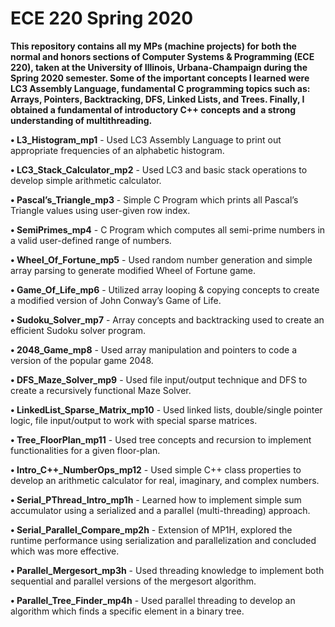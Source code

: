 # ECE 220 Spring 2020

**This repository contains all my MPs (machine projects) for both the normal and honors sections of Computer Systems & Programming (ECE 220), taken at the University of Illinois, Urbana-Champaign during the Spring 2020 semester. Some of the important concepts I learned were LC3 Assembly Language, fundamental C programming topics such as: Arrays, Pointers, Backtracking, DFS, Linked Lists, and Trees. Finally, I obtained a fundamental of introductory C++ concepts and a strong understanding of multithreading.**

**• L3_Histogram_mp1** - Used LC3 Assembly Language to print out appropriate frequencies of an alphabetic histogram.

**• LC3_Stack_Calculator_mp2** - Used LC3 and basic stack operations to develop simple arithmetic calculator.

**• Pascal’s_Triangle_mp3** - Simple C Program which prints all Pascal’s Triangle values using user-given row index.

**• SemiPrimes_mp4** - C Program which computes all semi-prime numbers in a valid user-defined range of numbers.

**• Wheel_Of_Fortune_mp5** - Used random number generation and simple array parsing to generate modified Wheel of Fortune game.

**• Game_Of_Life_mp6** - Utilized array looping & copying concepts to create a modified version of John Conway’s Game of Life.

**• Sudoku_Solver_mp7** - Array concepts and backtracking used to create an efficient Sudoku solver program.

**• 2048_Game_mp8** - Used array manipulation and pointers to code a version of the popular game 2048.

**• DFS_Maze_Solver_mp9** - Used file input/output technique and DFS to create a recursively functional Maze Solver.

**• LinkedList_Sparse_Matrix_mp10** - Used linked lists, double/single pointer logic, file input/output to work with special sparse matrices.

**• Tree_FloorPlan_mp11** - Used tree concepts and recursion to implement functionalities for a given floor-plan. 

**• Intro_C++_NumberOps_mp12** - Used simple C++ class properties to develop an arithmetic calculator for real, imaginary, and complex numbers.

**• Serial_PThread_Intro_mp1h** - Learned how to implement simple sum accumulator using a serialized and a parallel (multi-threading) approach.

**• Serial_Parallel_Compare_mp2h** - Extension of MP1H, explored the runtime performance using serialization and parallelization and concluded which was more effective.

**• Parallel_Mergesort_mp3h** - Used threading knowledge to implement both sequential and parallel versions of the mergesort algorithm.

**• Parallel_Tree_Finder_mp4h** - Used parallel threading to develop an algorithm which finds a specific element in a binary tree.
